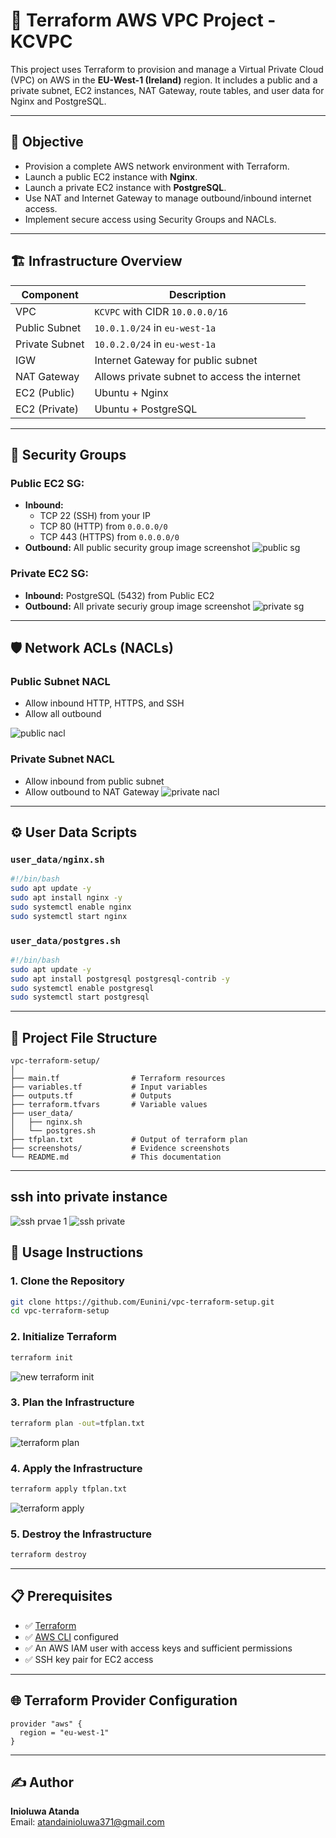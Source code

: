 # 🚀 Terraform AWS VPC Project - KCVPC

This project uses Terraform to provision and manage a Virtual Private Cloud (VPC) on AWS in the **EU-West-1 (Ireland)** region. It includes a public and a private subnet, EC2 instances, NAT Gateway, route tables, and user data for Nginx and PostgreSQL.

---

## 📌 Objective

- Provision a complete AWS network environment with Terraform.
- Launch a public EC2 instance with **Nginx**.
- Launch a private EC2 instance with **PostgreSQL**.
- Use NAT and Internet Gateway to manage outbound/inbound internet access.
- Implement secure access using Security Groups and NACLs.

---

## 🏗️ Infrastructure Overview

| Component            | Description                                |
|----------------------|--------------------------------------------|
| VPC                  | `KCVPC` with CIDR `10.0.0.0/16`             |
| Public Subnet        | `10.0.1.0/24` in `eu-west-1a`              |
| Private Subnet       | `10.0.2.0/24` in `eu-west-1a`              |
| IGW                  | Internet Gateway for public subnet         |
| NAT Gateway          | Allows private subnet to access the internet |
| EC2 (Public)         | Ubuntu + Nginx                             |
| EC2 (Private)        | Ubuntu + PostgreSQL                        |

---

## 🔐 Security Groups

### Public EC2 SG:
- **Inbound:**
  - TCP 22 (SSH) from your IP
  - TCP 80 (HTTP) from `0.0.0.0/0`
  - TCP 443 (HTTPS) from `0.0.0.0/0`
- **Outbound:** All
 public security group image screenshot
![public sg](https://github.com/user-attachments/assets/db3884db-ca3b-430f-835a-4388b8e530fa)
  

### Private EC2 SG:
- **Inbound:** PostgreSQL (5432) from Public EC2
- **Outbound:** All
private securiy group image screenshot
![private sg](https://github.com/user-attachments/assets/a46d62f2-3990-4914-a5a5-19818e7881d0)

---

## 🛡️ Network ACLs (NACLs)

### Public Subnet NACL
- Allow inbound HTTP, HTTPS, and SSH
- Allow all outbound

![public nacl](https://github.com/user-attachments/assets/4ee390ff-584f-43ca-bbc1-3a8fd902e631)


### Private Subnet NACL
- Allow inbound from public subnet
- Allow outbound to NAT Gateway
![private nacl](https://github.com/user-attachments/assets/3e17a6ad-19c3-4993-9bb5-c4edd8845059)

---

## ⚙️ User Data Scripts

### `user_data/nginx.sh`
```bash
#!/bin/bash
sudo apt update -y
sudo apt install nginx -y
sudo systemctl enable nginx
sudo systemctl start nginx
```

### `user_data/postgres.sh`
```bash
#!/bin/bash
sudo apt update -y
sudo apt install postgresql postgresql-contrib -y
sudo systemctl enable postgresql
sudo systemctl start postgresql
```

---

## 📂 Project File Structure

```
vpc-terraform-setup/
│
├── main.tf                # Terraform resources
├── variables.tf           # Input variables
├── outputs.tf             # Outputs
├── terraform.tfvars       # Variable values
├── user_data/
│   ├── nginx.sh
│   └── postgres.sh
├── tfplan.txt             # Output of terraform plan
├── screenshots/           # Evidence screenshots
└── README.md              # This documentation
```

---

## ssh into private instance
![ssh prvae 1](https://github.com/user-attachments/assets/2567819b-77dc-4b88-96a2-a7c8b74d8c5f)
![ssh private](https://github.com/user-attachments/assets/1b329eaa-5f66-4eb9-a259-aadcb40879e7)


## 🧪 Usage Instructions

### 1. Clone the Repository
```bash
git clone https://github.com/Eunini/vpc-terraform-setup.git
cd vpc-terraform-setup
```

### 2. Initialize Terraform
```bash
terraform init
```
![new terraform init](https://github.com/user-attachments/assets/dbdb9b5f-969a-4d6f-8640-f95afdc31238)

### 3. Plan the Infrastructure
```bash
terraform plan -out=tfplan.txt
```
![terraform plan](https://github.com/user-attachments/assets/b4e4569b-afc9-4421-80f5-d8078200c9d2)

### 4. Apply the Infrastructure
```bash
terraform apply tfplan.txt
```
![terraform apply](https://github.com/user-attachments/assets/e3f25985-a021-4bed-8f7f-aebcb798f499)

### 5. Destroy the Infrastructure
```bash
terraform destroy
```

---

## 📋 Prerequisites

- ✅ [Terraform](https://developer.hashicorp.com/terraform/downloads)
- ✅ [AWS CLI](https://docs.aws.amazon.com/cli/latest/userguide/install-cliv2.html) configured
- ✅ An AWS IAM user with access keys and sufficient permissions
- ✅ SSH key pair for EC2 access

---

## 🌐 Terraform Provider Configuration

```hcl
provider "aws" {
  region = "eu-west-1"
}
```

---

## ✍️ Author

**Inioluwa Atanda**  
Email: atandainioluwa371@gmail.com
